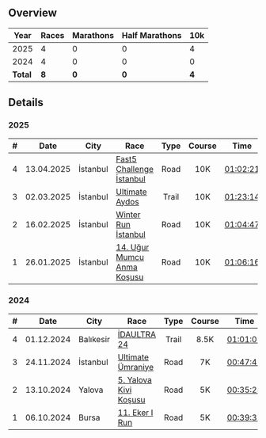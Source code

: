 ## Overview

| Year         |   Races     | Marathons | Half Marathons | 10k |
|--------------|-----------| -----------| -----------| -----------|
| 2025 |  4|  0| 0| 4|
| 2024 |  4|  0| 0| 0|
| **Total** |  **8**|  **0** | **0**| **4**|

## Details

### 2025

|# | Date         | City |  Race     | Type | Course |Time |
|--|:------------:|----|-----------|:----------:|:-------:|:---------:
|4 | 13.04.2025 | İstanbul | [Fast5 Challenge İstanbul](https://fast5challenge.com) | Road | 10K  | [01:02:21](https://hurratiming.com/event/15/21) |
|3 | 02.03.2025 | İstanbul | [Ultimate Aydos](https://www.teamkronos.com/ultimate-aydos) | Trail | 10K  | [01:23:14](https://hurratiming.com/event/6/4) |
|2 | 16.02.2025 | İstanbul | [Winter Run İstanbul](https://winterrunistanbul.com/) | Road | 10K  | [01:04:47](https://my.raceresult.com/325884/results) |
|1 | 26.01.2025 | İstanbul | [14. Uğur Mumcu Anma Koşusu](https://www.kartal.bel.tr/Belediyemiz/Haberler/41127) | Road | 10K  | [01:06:16](https://hurratiming.com/event/3) |

### 2024

|# | Date         | City |  Race     | Type | Course |Time |
|--|:------------:|----|-----------|:----------:|:-------:|:---------:
|4 | 01.12.2024 | Balıkesir | [İDAULTRA 24](https://www.idaultra.com/#intro) | Trail | 8.5K  | [01:01:02](https://argeustiming.com/results/g-live/g-live.html?f=../idaultra/2024/ida2024.clax) |
|3 | 24.11.2024 | İstanbul | [Ultimate Ümraniye](https://www.teamkronos.com/ultimate-umraniye) | Road | 7K  | [00:47:41](https://hurratiming.com/live/race/ultimateumraniye) |
|2 | 13.10.2024 | Yalova | [5. Yalova Kivi Koşusu](https://kivikosusu.com/) | Road | 5K  | [00:35:28](https://racetiming.com.tr/sonuclar/5-yalova-kivi-kosusu-2024/) |
|1 | 06.10.2024 | Bursa | [11. Eker I Run](https://www.ekerkosu.com/) | Road | 5K | [00:39:37](https://sonuc.plustiming.com/myresults.aspx?uid=16389-281-3-238347) |
